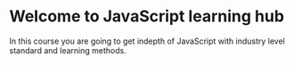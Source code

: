 # Welcome to JavaScript learning hub

In this course you are going to get indepth of JavaScript with industry level standard and learning methods.
